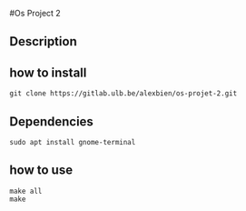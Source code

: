 #Os Project 2

## Description


## how to install
```
git clone https://gitlab.ulb.be/alexbien/os-projet-2.git
```

## Dependencies
```
sudo apt install gnome-terminal
```
## how to use
```
make all
make 
